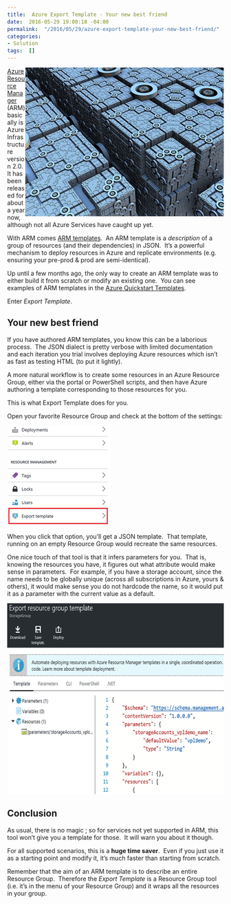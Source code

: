 ```yaml
---
title:  Azure Export Template - Your new best friend
date:  2016-05-29 19:00:18 -04:00
permalink:  "/2016/05/29/azure-export-template-your-new-best-friend/"
categories:
- Solution
tags:  []
---
```

<img style="background-image:none;float:right;padding-top:0;padding-left:0;display:inline;padding-right:0;border:0;" title="From https://pixabay.com" src="assets/2016/5/azure-export-template-your-new-best-friend/grid-871475_6401.jpg" alt="From https://pixabay.com" width="462" height="346" align="right" border="0" /><a href="https://azure.microsoft.com/en-us/documentation/articles/resource-group-overview/" target="_blank">Azure Resource Manager</a> (ARM) basically is Azure Infrastructure version 2.0.  It has been released for about a year now, although not all Azure Services have caught up yet.

With ARM comes <a href="https://azure.microsoft.com/en-us/documentation/articles/resource-group-authoring-templates/" target="_blank">ARM templates</a>.  An ARM template is a <em>description</em> of a group of resources (and their dependencies) in JSON.  It’s a powerful mechanism to deploy resources in Azure and replicate environments (e.g. ensuring your pre-prod &amp; prod are semi-identical).

Up until a few months ago, the only way to create an ARM template was to either build it from scratch or modify an existing one.  You can see examples of ARM templates in the <a href="https://azure.microsoft.com/en-us/documentation/templates/" target="_blank">Azure Quickstart Templates</a>.

Enter <em>Export Template</em>.
<h2>Your new best friend</h2>
If you have authored ARM templates, you know this can be a laborious process.  The JSON dialect is pretty verbose with limited documentation and each iteration you trial involves deploying Azure resources which isn’t as fast as testing HTML (to put it lightly).

A more natural workflow is to create some resources in an Azure Resource Group, either via the portal or PowerShell scripts, and then have Azure authoring a template corresponding to those resources for you.

This is what Export Template does for you.

Open your favorite Resource Group and check at the bottom of the settings:

<a href="assets/2016/5/azure-export-template-your-new-best-friend/image1.png"><img style="background-image:none;padding-top:0;padding-left:0;display:inline;padding-right:0;border:0;" title="image" src="assets/2016/5/azure-export-template-your-new-best-friend/image_thumb1.png" alt="image" width="240" height="232" border="0" /></a>

When you click that option, you’ll get a JSON template.  That template, running on an empty Resource Group would recreate the same resources.

One nice touch of that tool is that it infers parameters for you.  That is, knowing the resources you have, it figures out what attribute would make sense in parameters.  For example, if you have a storage account, since the name needs to be globally unique (across all subscriptions in Azure, yours &amp; others), it would make sense you do not hardcode the name, so it would put it as a parameter with the current value as a default.

<a href="assets/2016/5/azure-export-template-your-new-best-friend/image3.png"><img style="background-image:none;padding-top:0;padding-left:0;display:inline;padding-right:0;border:0;" title="image" src="assets/2016/5/azure-export-template-your-new-best-friend/image_thumb3.png" alt="image" width="640" height="444" border="0" /></a>
<h2>Conclusion</h2>
As usual, there is no magic ; so for services not yet supported in ARM, this tool won’t give you a template for those.  It will warn you about it though.

For all supported scenarios, this is a <strong>huge time saver</strong>.  Even if you just use it as a starting point and modify it, it’s much faster than starting from scratch.

Remember that the aim of an ARM template is to describe an entire Resource Group.  Therefore the <em>Export Template</em> is a Resource Group tool (i.e. it’s in the menu of your Resource Group) and it wraps all the resources in your group.